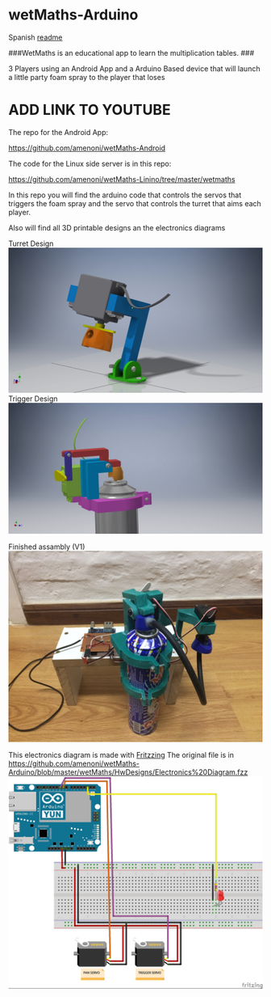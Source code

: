 # wetMaths-Arduino

Spanish [readme](https://github.com/amenoni/wetMaths-Arduino/blob/master/README_ES.md)

###WetMaths is an educational app to learn the multiplication tables. ###

3 Players using an Android App and a Arduino Based device that will launch a little party foam spray to the player that loses

# ADD LINK TO YOUTUBE

The repo for the Android App:

  https://github.com/amenoni/wetMaths-Android

The code for the Linux side server is in this repo:

https://github.com/amenoni/wetMaths-Linino/tree/master/wetmaths


In this repo you will find the arduino code that controls the servos that triggers the foam spray and the servo that controls the turret that aims each player.

Also will find all 3D printable designs an the electronics diagrams

Turret Design
![alt tag](https://github.com/amenoni/wetMaths-Arduino/blob/master/wetMaths/HwDesigns/renders/TurretAssembly.jpg)
Trigger Design
![alt tag](https://github.com/amenoni/wetMaths-Arduino/blob/master/wetMaths/HwDesigns/renders/triger_render.jpg)

Finished assambly (V1)
![alt tag](https://github.com/amenoni/wetMaths-Arduino/blob/master/wetMaths/HwDesigns/renders/Foto%2026-4-16%2007%2011%2055.jpg)

This electronics diagram is made with [Fritzzing](http://fritzing.org/home/)
The original file is in https://github.com/amenoni/wetMaths-Arduino/blob/master/wetMaths/HwDesigns/Electronics%20Diagram.fzz
![alt tag](https://github.com/amenoni/wetMaths-Arduino/blob/master/wetMaths/HwDesigns/Electronics%20Diagram.jpg)

